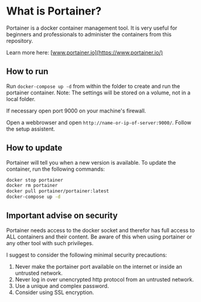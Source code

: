 # What is Portainer?

Portainer is a docker container management tool. It is very useful for beginners and professionals to administer the containers from this repository.

Learn more here: [www.portainer.io](https://www.portainer.io/)

## How to run

Run ```docker-compose up -d``` from within the folder to create and run the portainer container. Note: The settings will be stored on a volume, not in a local folder.

If necessary open port 9000 on your machine's firewall.

Open a webbrowser and open ```http://name-or-ip-of-server:9000/```. Follow the setup assistent.

## How to update

Portainer will tell you when a new version is available. To update the container, run the following commands:

```bash
docker stop portainer
docker rm portainer
docker pull portainer/portainer:latest
docker-compose up -d
```

## Important advise on security

Portainer needs access to the docker socket and therefor has full access to ALL containers and their content. Be aware of this when using portainer or any other tool with such privileges.

I suggest to consider the following minimal security precautions:

1. Never make the portainer port available on the internet or inside an untrusted network.
2. Never log in over unencrypted http protocol from an untrusted network.
3. Use a unique and complex password.
4. Consider using SSL encryption.
